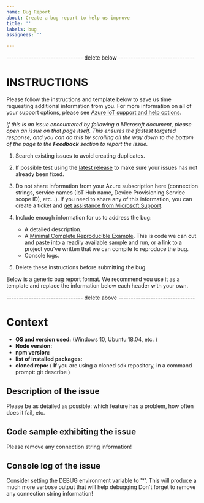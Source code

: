 ```yaml
---
name: Bug Report
about: Create a bug report to help us improve
title: ''
labels: bug
assignees: ''

---
```


------------------------------- delete below -------------------------------

INSTRUCTIONS
==========

Please follow the instructions and template below to save us time requesting additional information from you. For more information on all of your support options, please see [Azure IoT support and help options](https://docs.microsoft.com/en-us/azure/iot-fundamentals/iot-support-help).

*If this is an issue encountered by following a Microsoft document, please open an issue on that page itself. This ensures the fastest targeted response, and you can do this by scrolling all the way down to the bottom of the page to the **Feedback** section to report the issue.*

1. Search existing issues to avoid creating duplicates.

2. If possible test using the [latest release](https://github.com/Azure/azure-iot-sdk-node/releases) to make sure your issues has not already been fixed.

3. Do not share information from your Azure subscription here (connection strings, service names (IoT Hub name, Device Provisioning Service scope ID), etc...). If you need to share any of this information, you can create a ticket and [get assistance from Microsoft Support](https://docs.microsoft.com/en-us/azure/azure-supportability/how-to-create-azure-support-request).

4. Include enough information for us to address the bug:

   -  A detailed description.
   -  A [Minimal Complete Reproducible Example](https://stackoverflow.com/help/mcve). This is code we can cut and paste into a readily available sample and run, or a link to a project you've written that we can compile to reproduce the bug. 
   -  Console logs.

5. Delete these instructions before submitting the bug.

Below is a generic bug report format. We recommend you use it as a template and replace the information below each header with your own. 

------------------------------- delete above -------------------------------

# Context

- **OS and version used:** <VERSION> (Windows 10, Ubuntu 18.04, etc. )
- **Node version:** <VERSION> 
- **npm version:** <VERSION> 
- **list of installed packages:** <VERSION> 
- **cloned repo:** <VERSION> ( **If** you are using a cloned sdk repository, in a command prompt: git describe )

## Description of the issue

Please be as detailed as possible: which feature has a problem, how often does it fail, etc.

## Code sample exhibiting the issue

Please remove any connection string information!

## Console log of the issue

Consider setting the DEBUG environment variable to '*'. This will produce a much more verbose output that will help debugging
Don't forget to remove any connection string information!
